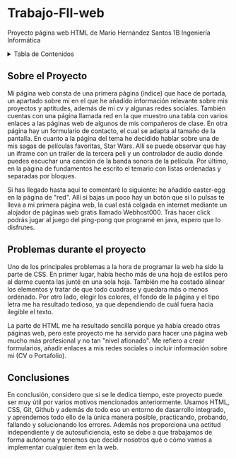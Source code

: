 # Trabajo-FII-web
Proyecto página web HTML de Mario Hernández Santos 1B Ingeniería Informática

<!-- Tabla de Contenidos -->
<details>
  <summary>Tabla de Contenidos</summary>
  <ol>
    <li><a href="#sobre-mi-proyecto">Sobre Mi Proyecto</a></li>
    <li><a href="#problemas">Problemas durante el proyecto</a></li>
    <li><a href="#conclusiones">Conclusiones</a></li>
  </ol>
</details>

<!-- Sobre el Proyecto -->
## Sobre el Proyecto
<p> Mi página web consta de una primera página (índice) que hace de portada, un apartado sobre mi en el que he añadido información relevante sobre mis proyectos y aptitudes, además de mi cv y algunas redes sociales. También cuentas con una página llamada red en la que muestro una tabla con varios enlaces a las páginas web de algunos de mis compañeros de clase. En otra página hay un formulario de contacto, el cual se adapta al tamaño de la pantalla. En cuanto a la página del tema he decidido hablar sobre una de mis sagas de películas favoritas, Star Wars. Allí se puede observar que hay un iframe con un trailer de la tercera peli y un controlador de audio donde puedes escuchar una canción de la banda sonora de la película. Por último, en la página de fundamentos he escrito el temario con listas ordenadas y separadas por bloques.


Si has llegado hasta aquí te comentaré lo siguiente: he añadido easter-egg en la página de "red". Allí si bajas un poco hay un botón que si lo pulsas te lleva a mi primera página web, la cual está colgada en internet mediante un alojador de páginas web gratis llamado Webhost000. Trás hacer click podrás jugar al juego del ping-pong que programé en java, espero que lo disfrutes.
</p>

<!-- Problemas durante el proyecto -->
## Problemas durante el proyecto
<p>Uno de los principales problemas a la hora de programar la web ha sido la parte de CSS. En primer lugar, había hecho más de una hoja de estilos pero al darme cuenta las junté en una sola hoja. También me ha costado alinear los elementos y tratar de que todo cuadrase y quedara más o menos ordenado. Por otro lado, elegir los colores, el fondo de la página y el tipo letra me ha resultado tedioso, ya que dependiendo de cuál fuera hacia ilegible el texto.</p>

<p>La parte de HTML me ha resultado sencilla porque ya había creado otras páginas web, pero este proyecto me ha servido para hacer una página web mucho más profesional y no tan "nivel afionado". Me refiero a crear formularios, añadir enlaces a mis redes sociales o incluir información sobre mi (CV o Portafolio).</p>


<!-- Conclusiones -->
## Conclusiones
<p>En conclusión, considero que si se le dedica tiempo, este proyecto puede ser muy útil por varios motivos mencionados anteriormente. Usamos HTML, CSS, Git, Github y además de todo eso un entorno de dasarrollo integrado, y aprendemos todo ello de la única manera posible, practicando, probando, fallando y solucionando los errores. Además nos proporciona una actitud independiente y de autosuficiencia, esto se debe a que trabajamos de forma autónoma y tenemos que decidir nosotros qué o cómo vamos a implementar cualquier ítem en la web.
</p>
